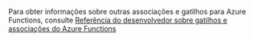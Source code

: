 Para obter informações sobre outras associações e gatilhos para Azure Functions, consulte [Referência do desenvolvedor sobre gatilhos e associações do Azure Functions](../articles/azure-functions/functions-triggers-bindings.md)

<!---HONumber=AcomDC_0525_2016-->